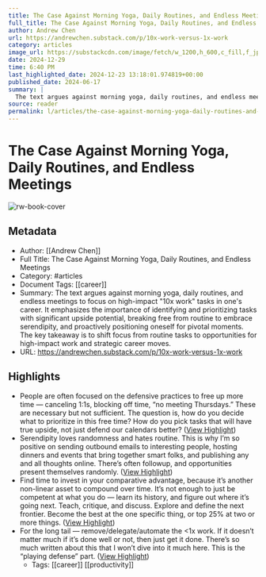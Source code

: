 ```yaml
---
title: The Case Against Morning Yoga, Daily Routines, and Endless Meetings
full_title: The Case Against Morning Yoga, Daily Routines, and Endless Meetings
author: Andrew Chen
url: https://andrewchen.substack.com/p/10x-work-versus-1x-work
category: articles
image_url: https://substackcdn.com/image/fetch/w_1200,h_600,c_fill,f_jpg,q_auto:good,fl_progressive:steep,g_auto/https%3A%2F%2Fsubstack-post-media.s3.amazonaws.com%2Fpublic%2Fimages%2Fe1641db7-451e-40d6-8f86-e711bf308ef5_524x499.jpeg
date: 2024-12-29
time: 6:40 PM
last_highlighted_date: 2024-12-23 13:18:01.974819+00:00
published_date: 2024-06-17
summary: |
  The text argues against morning yoga, daily routines, and endless meetings to focus on high-impact "10x work" tasks in one's career. It emphasizes the importance of identifying and prioritizing tasks with significant upside potential, breaking free from routine to embrace serendipity, and proactively positioning oneself for pivotal moments. The key takeaway is to shift focus from routine tasks to opportunities for high-impact work and strategic career moves.
source: reader
permalink: l/articles/the-case-against-morning-yoga-daily-routines-and-endless-meetings
---
```

# The Case Against Morning Yoga, Daily Routines, and Endless Meetings

![rw-book-cover](https://substackcdn.com/image/fetch/w_1200,h_600,c_fill,f_jpg,q_auto:good,fl_progressive:steep,g_auto/https%3A%2F%2Fsubstack-post-media.s3.amazonaws.com%2Fpublic%2Fimages%2Fe1641db7-451e-40d6-8f86-e711bf308ef5_524x499.jpeg)

## Metadata
- Author: [[Andrew Chen]]
- Full Title: The Case Against Morning Yoga, Daily Routines, and Endless Meetings
- Category: #articles
- Document Tags: [[career]] 
- Summary: The text argues against morning yoga, daily routines, and endless meetings to focus on high-impact "10x work" tasks in one's career. It emphasizes the importance of identifying and prioritizing tasks with significant upside potential, breaking free from routine to embrace serendipity, and proactively positioning oneself for pivotal moments. The key takeaway is to shift focus from routine tasks to opportunities for high-impact work and strategic career moves.
- URL: https://andrewchen.substack.com/p/10x-work-versus-1x-work

## Highlights
- People are often focused on the defensive practices to free up more time — canceling 1:1s, blocking off time, “no meeting Thursdays.” These are necessary but not sufficient. The question is, how do you decide what to prioritize in this free time? How do you pick tasks that will have true upside, not just defend our calendars better? ([View Highlight](https://read.readwise.io/read/01jfstnq1yaae7pwqskby2f0t8))
- Serendipity loves randomness and hates routine. This is why I’m so positive on sending outbound emails to interesting people, hosting dinners and events that bring together smart folks, and publishing any and all thoughts online. There’s often followup, and opportunities present themselves randomly. ([View Highlight](https://read.readwise.io/read/01jb4we0a9snzjf3gxnz7jz1vs))
- Find time to invest in your comparative advantage, because it’s another non-linear asset to compound over time. It’s not enough to just be competent at what you do — learn its history, and figure out where it’s going next. Teach, critique, and discuss. Explore and define the next frontier. Become the best at the one specific thing, or top 25% at two or more things. ([View Highlight](https://read.readwise.io/read/01jb4wgr1zvfbpa3vh744rf5tk))
- For the long tail — remove/delegate/automate the <1x work. If it doesn’t matter much if it’s done well or not, then just get it done. There’s so much written about this that I won’t dive into it much here. This is the “playing defense” part. ([View Highlight](https://read.readwise.io/read/01jb4wmyfqyr82k37zb4brn8ec))
    - Tags: [[career]] [[productivity]] 



